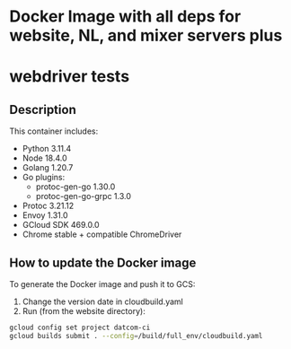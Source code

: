 # Docker Image with all deps for website, NL, and mixer servers plus
# webdriver tests

## Description

This container includes:
- Python 3.11.4
- Node 18.4.0
- Golang 1.20.7
- Go plugins:
  - protoc-gen-go 1.30.0
  - protoc-gen-go-grpc 1.3.0
- Protoc 3.21.12
- Envoy 1.31.0
- GCloud SDK 469.0.0
- Chrome stable + compatible ChromeDriver

## How to update the Docker image

To generate the Docker image and push it to GCS:

1. Change the version date in cloudbuild.yaml
2. Run (from the website directory):

```bash
gcloud config set project datcom-ci
gcloud builds submit . --config=/build/full_env/cloudbuild.yaml
```
